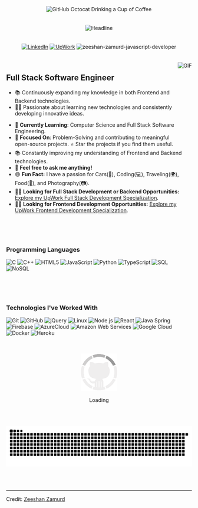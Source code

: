 
<div>
    <div align=center>
        <img src="https://avatars.githubusercontent.com/u/85431333?v=4" alt="GitHub Octocat Drinking a Cup of Coffee" height="200">
    </div>
    <br><br>
    <div align=center>
        <img src="https://readme-typing-svg.herokuapp.com?color=%236FDA44&size=32&center=true&vCenter=true&width=600&height=50&lines=Hello+I'm+Zeeshan+Zamurd+%F0%9F%91%8B;Full+Stack+Developer;Frontend+Engineer;Backend+Engineer;Problem+Solver;Freelancer;Open-Source+Advocate" alt="Headline" />
    </div>
    <br><br>
    <div align=center>
        <a href="https://www.linkedin.com/in/zeeshan-z-622718201/"><img src="https://img.shields.io/badge/Linkedin-0077b5?style=flat&logo=linkedin" alt="LinkedIn" /></a>
        <a href="https://www.upwork.com/freelancers/~01405a2a2bc83e53ef"><img src="https://img.shields.io/badge/Upwork-494949?style=flat&logo=upwork" alt="UpWork" /></a>
        <a align="left"> <img src="https://komarev.com/ghpvc/?username=zeeshan-zamurd-codeineasyway&label=Profile%20views&color=0e75b6&style=flat" alt="zeeshan-zamurd-javascript-developer" /> </a>
    </div>
    <div align=left>
        <br>
        <br>
        <img align="right" alt="GIF" height="200px" src="https://media.giphy.com/media/Ah3zHH7hvsSB2/giphy.gif" />

## Full Stack Software Engineer

- 📚 Continuously expanding my knowledge in both Frontend and Backend technologies.
- 💪🏼 Passionate about learning new technologies and consistently developing innovative ideas.
<ul>
            <li>🌱 <b>Currently Learning</b>: Computer Science and Full Stack Software Engineering.</li>
            <li>🎯 <b>Focused On</b>: Problem-Solving and contributing to meaningful open-source projects. ⭐️ Star the projects if you find them useful.</li>
            <li>📚 Constantly improving my understanding of Frontend and Backend technologies.</li>
            <li>💬 <b>Feel free to ask me anything!</b></li>
            <li>😄 <b>Fun Fact:</b> I have a passion for Cars(🚗), Coding(💻), Traveling(🌍), Food(🍱), and Photography(📷).</li>
            <li>👨‍💻 <b>Looking for Full Stack Development or Backend Opportunities:</b> <a href="https://www.upwork.com/freelancers/~01aba8081eb0b2fb25">Explore my UpWork Full Stack Development Specialization</a>.</li>
            <li>👨‍💻 <b>Looking for Frontend Development Opportunities:</b> <a href="https://www.upwork.com/freelancers/~01aba8081eb0b2fb25">Explore my UpWork Frontend Development Specialization</a>.</li>
        </ul>

<br><br><br>

### Programming Languages

![C](https://img.shields.io/badge/-C-000000?style=flat&logo=c)
![C++](https://img.shields.io/badge/-C++-000000?style=flat&logo=c%2B%2B)
![HTML5](https://img.shields.io/badge/-HTML5-000000?style=flat&logo=html5)
![JavaScript](https://img.shields.io/badge/-JavaScript-000000?style=flat&logo=javascript)
![Python](https://img.shields.io/badge/-Python-000000?style=flat&logo=python)
![TypeScript](https://img.shields.io/badge/-TypeScript-000000?style=flat&logo=typescript)
![SQL](https://img.shields.io/badge/-SQL-000000?style=flat&logo=postgresql)
![NoSQL](https://img.shields.io/badge/-mongodb-000000?style=flat&logo=mongodb)

<br><br><br>

### Technologies I've Worked With

![Git](https://img.shields.io/badge/-Git-222222?style=flat&logo=git&logoColor=F05032)
![GitHub](https://img.shields.io/badge/-GitHub-222222?style=flat&logo=github&logoColor=181717)
![jQuery](https://img.shields.io/badge/-jQuery-222222?style=flat&logo=jQuery&logoColor=0769AD)
![Linux](https://img.shields.io/badge/-Linux-222222?style=flat&logo=linux&logoColor=FCC624)
![Node.js](https://img.shields.io/badge/-Node.js-222222?style=flat&logo=node.js&logoColor=339933)
![React](https://img.shields.io/badge/-React-222222?style=flat&logo=React&logoColor=61DAFB)
![Java Spring](https://img.shields.io/badge/-Spring-222222?style=flat&logo=spring&logoColor=6DB33F)
![Firebase](https://img.shields.io/badge/Firebase-222222?style=flat-square&logo=firebase)
![AzureCloud](https://img.shields.io/badge/Microsoft%20Azure-222222?style=flat-square&logo=microsoft-azure)
![Amazon Web Services](https://img.shields.io/badge/-Amazon%20Web%20Services-222222?style=flat-square&logo=Amazon-Web-Service)
![Google Cloud](https://img.shields.io/badge/Google%20Cloud-black?style=flat-square&logo=google-cloud)
![Docker](https://img.shields.io/badge/-Docker-black?style=flat-square&logo=docker)
![Heroku](https://img.shields.io/badge/-Heroku-222222?style=flat-square&logo=heroku)
<br/>
        <br>
        <br>
    </div>
    <div align=center>
        <img src="https://raw.githubusercontent.com/AhmedFathyDev/AhmedFathyDev/main/GitHub.gif" alt="GitHub Octocat Logo" height="100">
        <p>Loading</p>
    </div>
     <br>
        <br>
    <p align = "center">
	<img src = "https://github.com/7oSkaaa/7oSkaaa/blob/output/github-contribution-grid-snake.svg?" alt = "Snake Game"/>
</p>
     <br>
        <br>    
</div>

------

Credit: [Zeeshan Zamurd](https://github.com/ZeeshanZamurd)
